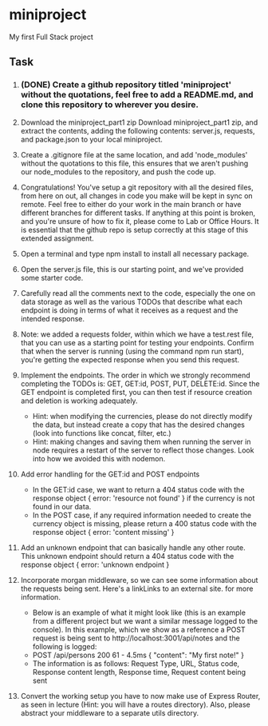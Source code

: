 # miniproject
My first Full Stack project


## Task

1. ### (DONE) Create a github repository titled 'miniproject' without the quotations, feel free to add a README.md, and clone this repository to wherever you desire.

2. Download the miniproject_part1 zip Download miniproject_part1 zip, and extract the contents, adding the following contents: server.js, requests, and package.json to your local miniproject.

3. Create a .gitignore file at the same location, and add 'node_modules' without the quotations to this file, this ensures that we aren't pushing our node_modules to the repository, and push the code up.

4. Congratulations! You've setup a git repository with all the desired files, from here on out, all changes in code you make will be kept in sync on remote. Feel free to either do your work in the main branch or have different branches for different tasks.  If anything at this point is broken, and you're unsure of how to fix it, please come to Lab or Office Hours. It is essential that the github repo is setup correctly at this stage of this extended assignment.

5. Open a terminal and type npm install to install all necessary package.

6. Open the server.js file, this is our starting point, and we've provided some starter code.

7. Carefully read all the comments next to the code, especially the one on data storage as well as the various TODOs that describe what each endpoint is doing in terms of what it receives as a request and the intended response.

8. Note: we added a requests folder, within which we have a test.rest file, that you can use as a starting point for testing your endpoints. Confirm that when the server is running (using the command npm run start), you're getting the expected response when you send this request.
9. Implement the endpoints. The order in which we strongly recommend completing the TODOs is: GET, GET:id, POST, PUT, DELETE:id. Since the GET endpoint is completed first, you can then test if resource creation and deletion is working adequately.
    - Hint: when modifying the currencies, please do not directly modify the data, but instead create a copy that has the desired changes (look into functions like concat, filter, etc.)
    - Hint: making changes and saving them when running the server in node requires a restart of the server to reflect those changes. Look into how we avoided this with nodemon. 

10. Add error handling for the GET:id and POST endpoints
    - In the GET:id case, we want to return a 404 status code with the response object { error: 'resource not found' } if the currency is not found in our data. 
    - In the POST case, if any required information needed to create the currency object is missing, please return a 400 status code with the response object { error: 'content missing' }

11. Add an unknown endpoint that can basically handle any other route. This unknown endpoint should return a 404 status code with the response object { error: 'unknown endpoint }

12. Incorporate morgan middleware, so we can see some information about the requests being sent. Here's a linkLinks to an external site. for more information.
    - Below is an example of what it might look like (this is an example from a different project but we want a similar message logged to the console). In this example, which we show as a reference a POST request is being sent to http://localhost:3001/api/notes and the following is logged:
    - POST /api/persons 200 61 - 4.5ms { "content": "My first note!" }
    - The information is as follows: Request Type, URL, Status code, Response content length, Response time, Request content being sent

13. Convert the working setup you have to now make use of Express Router, as seen in lecture (Hint: you will have a routes directory). Also, please abstract your middleware to a separate utils directory.